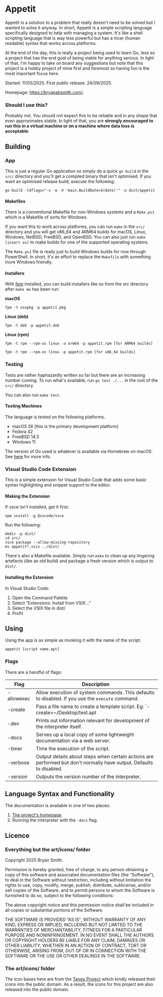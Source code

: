 # Appetit
Appetit is a solution to a problem that really doesn't need to be solved but I wanted to solve it anyway. In short, Appetit is a simple scripting language specifically designed to help with managing a system. It's like a shell scripting language that is way less powerful but has a nicer (human readable) syntax that works across platforms.

At the end of the day, this is really a project being used to learn Go, less so a project that has the end goal of being viable for anything serious. In light of that, I'm happy to take on board any suggestions but note that this project is a hobby project of mine first and foremost so having fun is the most important focus here.

Started: 11/05/2025.
First public release: 24/09/2025.

Homepage: https://bryanabsmith.com/.

### Should I use this?
Probably not. You should not expect this to be reliable and in any shape that even approximates stable. In light of that, you are **strongly encouraged to run this in a virtual machine or on a machine where data loss is acceptable**.


## Building

### App
This is just a regular Go application so simply do a quick `go build` in the `src/` directory and you'll get a compiled binary that isn't optimised. If you want an optimised release build, execute the following:

    go build -ldflags="-s -w -X 'main.BuildDate=$(date)'" -o dist/appetit

#### Makefiles
There is a conventional Makefile for non-Windows systems and a `Make.ps1` which is a Makefile of sorts for Windows.

If you want this to work across platforms, you can run `make` in the `src/` directory and you will get x86_64 and ARM64 builds for macOS, Linux, Windows, NetBSD, FreeBSD, and OpenBSD. You can also just run `make [insert os]` to make builds for one of the supported operating systems.

The `Make.ps1` file is really just to build Windows builds for now through PowerShell. In short, it's an effort to replace the `Makefile` with something more Windows friendly.

#### Installers
With [fpm](https://fpm.readthedocs.io/en) installed, you can build installers like so from the src directory after `make me` has been run:

**macOS**

    fpm -t osxpkg -p appetit.pkg

**Linux (deb)**

    fpm -t deb -p appetit.deb

**Linux (rpm)**

    fpm -t rpm --rpm-os linux -a arm64 -p appetit.rpm [for ARM64 builds]

    fpm -t rpm --rpm-os linux -p appetit.rpm [for x86_64 builds]


### Testing
Tests are rather haphazardly written so far but there are an increasing number coming. To run what's available, run `go test ./...` in the root of the `src/` directory.

You can also run `make test`.

#### Testing Machines
The language is tested on the following platforms.
- macOS 26 [this is the primary development platform]
- Fedora 42
- FreeBSD 14.3
- Windows 11

The version of Go used is whatever is available via Homebrew on macOS. See [here](https://formulae.brew.sh/formula/go#default) for more info.


### Visual Studio Code Extension
This is a simple extension for Visual Studio Code that adds some basic syntax highlighting and snippet support to the editor.

#### Making the Extension
If vsce isn't installed, get it first:

    npm install -g @vscode/vsce

Run the following:

    mkdir -p dist/
	cd src/
    vsce package --allow-missing-repository
	mv appetit*.vsix ../dist/

There's also a Makefile available. Simply run `make` to clean up any lingering artefacts (like an old build) and package a fresh version which is output to `dist/`.


#### Installing the Extension
In Visual Studio Code:

1. Open the Command Palette
2. Select "Extensions: Install from VSIX..."
3. Select the VSIX file in dist/
4. Profit


## Using
Using the app is as simple as invoking it with the name of the script:

    appetit [script name.apt]

### Flags
There are a handful of flags:

| Flag | Description |
|----|----|
| -allowexec | Allow execution of system commands. This defaults to disabled. If you use the `execute` command. |
| -create | Pass a file name to create a template script. Eg: `-create=~/Desktop/test.apt |
| -dev | Prints out information relevant for development of the interpreter itself. |
| -docs | Serves up a local copy of some lightweight documentation via a web server. |
| -timer | Time the execution of the script. |
| -verbose | Output details about steps when certain actions are performed but don't normally have output. Defaults to disabled. |
| -version | Outputs the version number of the interpreter. |

## Language Syntax and Functionality
The documentation is available in one of two places:
1. [The project's homepage](https://bryanabsmith.com).
2. Running the interpreter with the `-docs` flag.


## Licence

### Everything but the art/icons/ folder
Copyright 2025 Bryan Smith.

Permission is hereby granted, free of charge, to any person obtaining a copy of this software and associated documentation files (the “Software"), to deal in the Software without restriction, including without limitation the rights to use, copy, modify, merge, publish, distribute, sublicense, and/or sell copies of the Software, and to permit persons to whom the Software is furnished to do so, subject to the following conditions:

The above copyright notice and this permission notice shall be included in all copies or substantial portions of the Software.

THE SOFTWARE IS PROVIDED “AS IS", WITHOUT WARRANTY OF ANY KIND, EXPRESS OR IMPLIED, INCLUDING BUT NOT LIMITED TO THE WARRANTIES OF MERCHANTABILITY, FITNESS FOR A PARTICULAR PURPOSE AND NONINFRINGEMENT. IN NO EVENT SHALL THE AUTHORS OR COPYRIGHT HOLDERS BE LIABLE FOR ANY CLAIM, DAMAGES OR OTHER LIABILITY, WHETHER IN AN ACTION OF CONTRACT, TORT OR OTHERWISE, ARISING FROM, OUT OF OR IN CONNECTION WITH THE SOFTWARE OR THE USE OR OTHER DEALINGS IN THE SOFTWARE.

### The art/icons/ folder
The icon bases here are from the [Tango Project](https://commons.wikimedia.org/wiki/Tango_icons) which kindly released their icons into the public domain. As a result, the icons for this project are also released into the public domain.